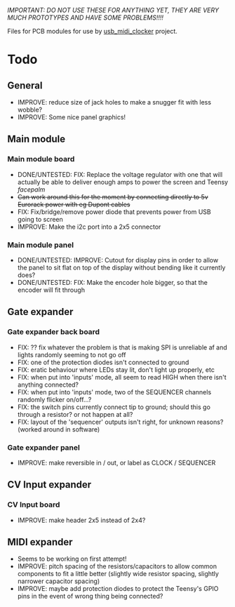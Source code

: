 *IMPORTANT: DO NOT USE THESE FOR ANYTHING YET, THEY ARE VERY MUCH PROTOTYPES AND HAVE SOME PROBLEMS!!!!*

Files for PCB modules for use by [usb_midi_clocker](https://github.com/doctea/usb_midi_clocker/) project.

# Todo

## General

- IMPROVE: reduce size of jack holes to make a snugger fit with less wobble?
- IMPROVE: Some nice panel graphics!

## Main module

### Main module board

- DONE/UNTESTED: FIX: Replace the voltage regulator with one that will actually be able to deliver enough amps to power the screen and Teensy *facepalm*
 - ~~Can work around this for the moment by connecting directly to 5v Eurorack power with eg Dupont cables~~
- FIX: Fix/bridge/remove power diode that prevents power from USB going to screen
- IMPROVE: Make the i2c port into a 2x5 connector

### Main module panel

- DONE/UNTESTED: IMPROVE: Cutout for display pins in order to allow the panel to sit flat on top of the display without bending like it currently does?
- DONE/UNTESTED: FIX: Make the encoder hole bigger, so that the encoder will fit through

## Gate expander

### Gate expander back board

- FIX: ?? fix whatever the problem is that is making SPI is unreliable af and lights randomly seeming to not go off
- FIX: one of the protection diodes isn't connected to ground
- FIX: eratic behaviour where LEDs stay lit, don't light up properly, etc
- FIX: when put into 'inputs' mode, all seem to read HIGH when there isn't anything connected?
- FIX: when put into 'inputs' mode, two of the SEQUENCER channels randomly flicker on/off...?
- FIX: the switch pins currently connect tip to ground; should this go through a resistor?  or not happen at all?
- FIX: layout of the 'sequencer' outputs isn't right, for unknown reasons? (worked around in software)

### Gate expander panel

- IMPROVE: make reversible in / out, or label as CLOCK / SEQUENCER

## CV Input expander

### CV Input board

- IMPROVE: make header 2x5 instead of 2x4?

## MIDI expander

- Seems to be working on first attempt!
- IMPROVE: pitch spacing of the resistors/capacitors to allow common components to fit a little better (slightly wide resistor spacing, slightly narrower capacitor spacing)
- IMPROVE: maybe add protection diodes to protect the Teensy's GPIO pins in the event of wrong thing being connected?

